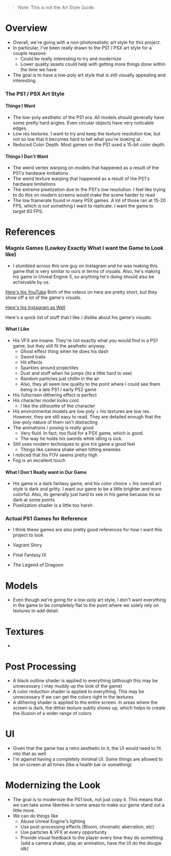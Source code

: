 > Note: This is not the Art Style Guide.

# Overview
- Overall, we're going with a non-photorealistic art style for this project.
- In particular, I've been really drawn to the PS1 / PSX art style for a couple reasons:
	- Could be really interesting to try and modernize
	- Lower quality assets could help with getting more things done within the time we have
- The goal is to have a low-poly art style that is still visually appealing and interesting.

### The PS1 / PSX Art Style

#### Things I Want
- The low-poly aesthetic of the PS1 era. All models should generally have some pretty hard angles. Even circular objects have very noticable edges.
- Low res textures. I want to try and keep the texture resolution low, but not so low that it becomes hard to tell what you're looking at.
- Reduced Color Depth. Most games on the PS1 used a 15-bit color depth.

#### Things I Don't Want
- The weird vertex warping on models that happened as a result of the PS1's hardware limitations
- The weird texture warping that happened as a result of the PS1's hardware limitations
- The extreme pixelization due to the PS1's low resolution. I feel like trying to do this on modern screens would make the scene harder to read
- The low framerate found in many PSX games. A lot of those ran at 15-20 FPS, which is not something I want to replicate. I want the game to target 60 FPS.

# References

### Magnix Games (Lowkey Exactly What I want the Game to Look like)
- I stumbled across this one guy on Instagram and he was making this game that is very similar to ours in terms of visuals. Also, he's making his game in Unreal Engine 5, so anything he's doing should also be achievable by us.

[Here's his YouTube](https://www.youtube.com/watch?v=F3u7SyMXLWU&ab_channel=MagnixGames)
Both of the videos on here are pretty short, but they show off a lot of the game's visuals.

[Here's his Instagram as Well](https://www.instagram.com/magnixgames/)

Here's a quick list of stuff that I like / dislike about his game's visuals:

#### What I Like
- His VFX are insane. They're not exactly what you would find in a PS1 game, but they still fit the aesthetic anyway.
	- Ghost effect thing when he does his dash
	- Sword trails
	- Hit effects
	- Sparkles around projectiles
	- Dust and stuff when he jumps (its a little hard to see)
	- Random particles just chillin in the air
	- Also, they all seem low quality to the point where I could see them being in a late PS1 / early PS2 game
- His fullscreen dithering effect is perfect
- His character model looks cool.
	- I like the silhouette of the character
- His environmental models are low poly + his textures are low res. However, they are still easy to read. They are detailed enough that the low-poly nature of them isn't distracting
- The animations / posing is really good
	- Very fluid. In fact, too fluid for a PSX game, which is good.
	- The way he holds his swords while idling is sick.
- Still uses modern techniques to give his game a good feel
	- Things like camera shake when hitting enemies
- I noticed that his FOV seems pretty high
- Fog is an excellent touch

#### What I Don't Really want in Our Game
- His game is a dark fantasy game, and his color choice + his overall art style is dark and gritty. I want our game to be a little brighter and more colorful. Also, its generally just hard to see in his game because its so dark at some points
- Pixelization shader is a little too harsh

### Actual PS1 Games for Reference
- I think these games are also pretty good references for how I want this project to look

- Vagrant Story
- Final Fantasy IX
- The Legend of Dragoon

# Models
- Even though we're going for a low-poly art style, I don't want everything in the game to be completely flat to the point where we solely rely on textures to add detail.

# Textures
-

# Post Processing
- A black outline shader is applied to everything (although this may be unnecessary / may muddy up the look of the game)
- A color reduction shader is applied to everything. This may be unnecessary if we can get the colors right in the textures
- A dithering shader is applied to the entire screen. In areas where the screen is dark, the dither texture subtly shows up, which helps to create the illusion of a wider range of colors

# UI
- Given that the game has a retro aesthetic to it, the UI would need to fit into that as well
- I'm against having a completely minimal UI. Some things are allowed to be on screen at all times (like a health bar or something)

# Modernizing the Look
- The goal is to modernize the PS1 look, not just copy it. This means that we can take some liberties in some areas to make our game stand out a little more.
- We can do things like
	- Abuse Unreal Engine's lighting
	- Use post-processing effects (Bloom, chromatic aberration, etc)
	- Use particles & VFX at every opportunity
	- Provide visual feedback to the player every time they do something (add a camera shake, play an animation, have the UI do the dougie idk)
